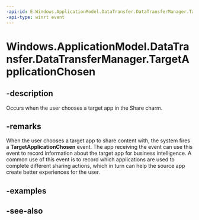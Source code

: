 ----api-id: E:Windows.ApplicationModel.DataTransfer.DataTransferManager.TargetApplicationChosen
-api-type: winrt event
---<!-- Event syntaxpublic event Windows.Foundation.TypedEventHandler TargetApplicationChosen<Windows.ApplicationModel.DataTransfer.DataTransferManager,  Windows.ApplicationModel.DataTransfer.TargetApplicationChosenEventArgs>--># Windows.ApplicationModel.DataTransfer.DataTransferManager.TargetApplicationChosen## -descriptionOccurs when the user chooses a target app in the Share charm.## -remarksWhen the user chooses a target app to share content with, the system fires a **TargetApplicationChosen** event. The app receiving the event can use this event to record information about the target app for business intelligence. A common use of this event is to record which applications are used to complete different sharing actions, which in turn can help the source app create better experiences for the user.## -examples## -see-also